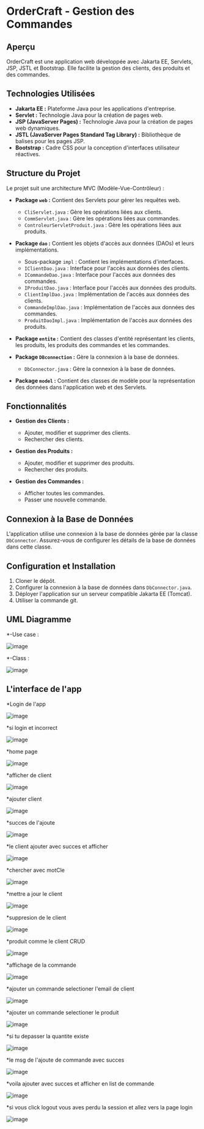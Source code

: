 # OrderCraft - Gestion des Commandes

## Aperçu

OrderCraft est une application web développée avec Jakarta EE, Servlets, JSP, JSTL et Bootstrap. Elle facilite la gestion des clients, des produits et des commandes.

## Technologies Utilisées

- **Jakarta EE :** Plateforme Java pour les applications d'entreprise.
- **Servlet :** Technologie Java pour la création de pages web.
- **JSP (JavaServer Pages) :** Technologie Java pour la création de pages web dynamiques.
- **JSTL (JavaServer Pages Standard Tag Library) :** Bibliothèque de balises pour les pages JSP.
- **Bootstrap :** Cadre CSS pour la conception d'interfaces utilisateur réactives.

## Structure du Projet

Le projet suit une architecture MVC (Modèle-Vue-Contrôleur) :

- **Package `web` :** Contient des Servlets pour gérer les requêtes web.
  - `CliServlet.java` : Gère les opérations liées aux clients.
  - `CommServlet.java` : Gère les opérations liées aux commandes.
  - `ControleurServletProduit.java` : Gère les opérations liées aux produits.

- **Package `dao` :** Contient les objets d'accès aux données (DAOs) et leurs implémentations.
  - Sous-package `impl` : Contient les implémentations d'interfaces.
  - `IClientDao.java` : Interface pour l'accès aux données des clients.
  - `ICommandeDao.java` : Interface pour l'accès aux données des commandes.
  - `IProduitDao.java` : Interface pour l'accès aux données des produits.
  - `ClientImplDao.java` : Implémentation de l'accès aux données des clients.
  - `CommandeImplDao.java` : Implémentation de l'accès aux données des commandes.
  - `ProduitDaoImpl.java` : Implémentation de l'accès aux données des produits.

- **Package `entite` :** Contient des classes d'entité représentant les clients, les produits, les produits des commandes et les commandes.

- **Package `DBconnection` :** Gère la connexion à la base de données.
  - `DbConnector.java` : Gère la connexion à la base de données.

- **Package `model` :** Contient des classes de modèle pour la représentation des données dans l'application web et des Servlets.

## Fonctionnalités

- **Gestion des Clients :**
  - Ajouter, modifier et supprimer des clients.
  - Rechercher des clients.

- **Gestion des Produits :**
  - Ajouter, modifier et supprimer des produits.
  - Rechercher des produits.

- **Gestion des Commandes :**
  - Afficher toutes les commandes.
  - Passer une nouvelle commande.

## Connexion à la Base de Données

L'application utilise une connexion à la base de données gérée par la classe `DbConnector`. Assurez-vous de configurer les détails de la base de données dans cette classe.

## Configuration et Installation

1. Cloner le dépôt.
2. Configurer la connexion à la base de données dans `DbConnector.java`.
3. Déployer l'application sur un serveur compatible Jakarta EE (Tomcat).
4. Utiliser la commande git.

## UML Diagramme 
*-Use case :

![image](https://github.com/HAMZA0707/Gestion_des_comandes_OrderCraft/assets/89112359/b22bd21b-437e-4ee2-93dc-bb59a566b723)

*-Class : 

![image](https://github.com/HAMZA0707/Gestion_des_comandes_OrderCraft/assets/89112359/680c36fb-fc10-44d9-b33e-5a9435dde926)


## L'interface de l'app
*Login de l'app

![image](https://github.com/HAMZA0707/Gestion_des_comandes_OrderCraft/assets/89112359/4b33f997-6af1-49c6-ac40-92b2e8f580b9)

*si login et incorrect

![image](https://github.com/HAMZA0707/Gestion_des_comandes_OrderCraft/assets/89112359/beb78e49-a42b-4abc-84cd-919140000b27)

*home page

![image](https://github.com/HAMZA0707/Gestion_des_comandes_OrderCraft/assets/89112359/ea6b557f-7768-4a70-94bd-8a0065c5473f)

*afficher de client

![image](https://github.com/HAMZA0707/Gestion_des_comandes_OrderCraft/assets/89112359/1a684bb8-39a7-41cd-97ad-eddde834b7fd)

*ajouter client

![image](https://github.com/HAMZA0707/Gestion_des_comandes_OrderCraft/assets/89112359/f69fa320-276e-4783-a1a7-f32be5a7b885)

*succes de l'ajoute

![image](https://github.com/HAMZA0707/Gestion_des_comandes_OrderCraft/assets/89112359/66c92b45-4819-40f9-a2d2-de9c6573c7e1)

*le client ajouter avec succes et afficher 

![image](https://github.com/HAMZA0707/Gestion_des_comandes_OrderCraft/assets/89112359/ba3caadd-043e-4a6a-8509-89be77e13afb)

*chercher avec motCle

![image](https://github.com/HAMZA0707/Gestion_des_comandes_OrderCraft/assets/89112359/da228b98-010a-4500-8315-9296cf2ccc81)

*mettre a jour le client

![image](https://github.com/HAMZA0707/Gestion_des_comandes_OrderCraft/assets/89112359/d3943c54-e5bb-49d5-9d6c-5b1ff060cfce)

*suppresion de le client 

![image](https://github.com/HAMZA0707/Gestion_des_comandes_OrderCraft/assets/89112359/4e9b23e2-c2cf-4403-ae32-dcdd2b206256)

*produit comme le client CRUD

![image](https://github.com/HAMZA0707/Gestion_des_comandes_OrderCraft/assets/89112359/e132a4c7-d221-4cc6-8a58-105370eec9dd)

*affichage de la commande

![image](https://github.com/HAMZA0707/Gestion_des_comandes_OrderCraft/assets/89112359/a182bbc9-3c5b-4035-a292-69a6d0329bdc)

*ajouter un commande selectioner l'email de client 

![image](https://github.com/HAMZA0707/Gestion_des_comandes_OrderCraft/assets/89112359/9898535d-d283-452e-a157-6b03cf5d25ec)

*ajouter un commande selectioner le produit

![image](https://github.com/HAMZA0707/Gestion_des_comandes_OrderCraft/assets/89112359/2d07c412-5769-416b-939e-aeb9071bf122)

*si tu depasser la quantite existe 

![image](https://github.com/HAMZA0707/Gestion_des_comandes_OrderCraft/assets/89112359/10cc773b-0ecf-4b04-90e7-77efb708eb84)

*le msg de l'ajoute de commande avec succes

![image](https://github.com/HAMZA0707/Gestion_des_comandes_OrderCraft/assets/89112359/1a94f55d-f82e-471a-a8be-344c9472957e)

*voila ajouter avec succes et afficher en list de commande

![image](https://github.com/HAMZA0707/Gestion_des_comandes_OrderCraft/assets/89112359/03a9f126-62e0-4f69-b72a-5657357b740b)

*si vous click logout vous aves perdu la session et allez vers la page login

![image](https://github.com/HAMZA0707/Gestion_des_comandes_OrderCraft/assets/89112359/89ad2ae1-4921-4656-9852-67c12368dd26)








